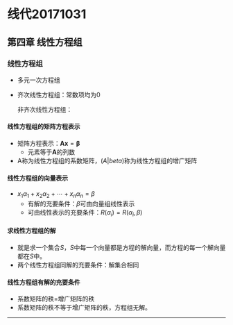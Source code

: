 # 线代20171031

## 第四章 线性方程组

### 线性方程组

- 多元一次方程组

- 齐次线性方程组：常数项均为0

  非齐次线性方程组：

#### 线性方程组的矩阵方程表示

- 矩阵方程表示：$\mathbf{Ax}=\mathbf{\beta}$
  - 元素等于$\mathbf{A}$的列数
- A称为线性方程组的系数矩阵，$(A|beta)$称为线性方程组的增广矩阵

#### 线性方程组的向量表示

- $x_1\alpha_1+x_2\alpha_2+\cdots+x_n\alpha_n=\beta$
  - 有解的充要条件：$\beta$可由向量组线性表示
  - 可由线性表示的充要条件：$R(\alpha_i)=R(\alpha_i,\beta)$

#### 求线性方程组的解

- 就是求一个集合$S$，$S$中每一个向量都是方程的解向量，而方程的每一个解向量都在$S$中。
- 两个线性方程组同解的充要条件：解集合相同

#### 线性方程组有解的充要条件

- 系数矩阵的秩=增广矩阵的秩
- 系数矩阵的秩不等于增广矩阵的秩，方程组无解。

---

